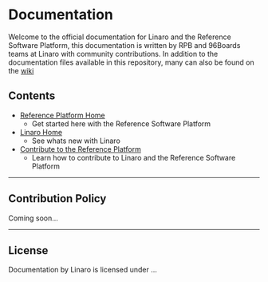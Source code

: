 # Documentation

Welcome to the official documentation for Linaro and the Reference Software Platform, this documentation is written by RPB and 96Boards teams at Linaro with community contributions. In addition to the documentation files available in this repository, many can also be found on the [wiki](https://github.com/Linaro/documentation/wiki)

## Contents

- [Reference Platform Home](Reference-Platform/README.md)
   - Get started here with the Reference Software Platform
- [Linaro Home](Linaro/README.md)
   - See whats new with Linaro
- [Contribute to the Reference Platform](Contribute/README.md)
   - Learn how to contribute to Linaro and the Reference Software Platform

***

## Contribution Policy

Coming soon...

***

## License

Documentation by Linaro is licensed under ...

